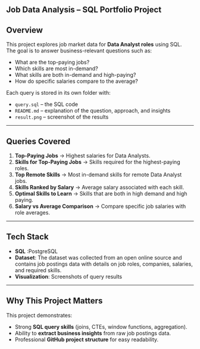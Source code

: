 ## Job Data Analysis – SQL Portfolio Project  

## Overview  
This project explores job market data for **Data Analyst roles** using SQL.  
The goal is to answer business-relevant questions such as:  
- What are the top-paying jobs?  
- Which skills are most in-demand?  
- What skills are both in-demand and high-paying?  
- How do specific salaries compare to the average?  

Each query is stored in its own folder with:  
-  `query.sql` – the SQL code  
-  `README.md` – explanation of the question, approach, and insights  
-  `result.png` – screenshot of the results  

---

## Queries Covered  

1. **Top-Paying Jobs** → Highest salaries for Data Analysts.  
2. **Skills for Top-Paying Jobs** → Skills required for the highest-paying roles.  
3. **Top Remote Skills** → Most in-demand skills for remote Data Analyst jobs.  
4. **Skills Ranked by Salary** → Average salary associated with each skill.  
5. **Optimal Skills to Learn** → Skills that are both in high demand and high paying.  
6. **Salary vs Average Comparison** → Compare specific job salaries with role averages.  

---

## Tech Stack  
- **SQL** :PostgreSQL 
- **Dataset**: The dataset was collected from an open online source and contains job postings data with details on job roles, companies, salaries, and required skills. 
- **Visualization**: Screenshots of query results  

---

## Why This Project Matters  
This project demonstrates:  
- Strong **SQL query skills** (joins, CTEs, window functions, aggregation).  
- Ability to **extract business insights** from raw job postings data.  
- Professional **GitHub project structure** for easy readability.  
